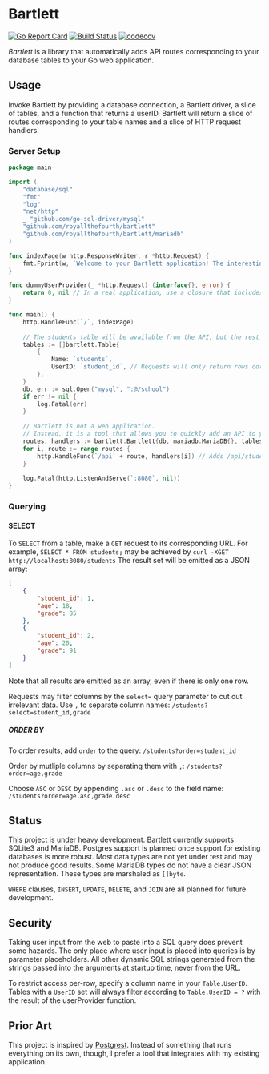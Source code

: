 # Bartlett

[![Go Report Card](https://goreportcard.com/badge/github.com/royallthefourth/bartlett)](https://goreportcard.com/report/github.com/royallthefourth/bartlett)
[![Build Status](https://travis-ci.org/royallthefourth/bartlett.svg?branch=master)](https://travis-ci.org/royallthefourth/bartlett)
[![codecov](https://codecov.io/gh/royallthefourth/bartlett/branch/master/graph/badge.svg)](https://codecov.io/gh/royallthefourth/bartlett)

*Bartlett* is a library that automatically adds API routes corresponding to your database tables to your Go web application.

## Usage

Invoke Bartlett by providing a database connection, a Bartlett driver, a slice of tables, and a function that returns a userID.
Bartlett will return a slice of routes corresponding to your table names and a slice of HTTP request handlers.

### Server Setup

```go
package main

import (
    "database/sql"
    "fmt"
    "log"
    "net/http"
    _ "github.com/go-sql-driver/mysql"
    "github.com/royallthefourth/bartlett"
    "github.com/royallthefourth/bartlett/mariadb"
)

func indexPage(w http.ResponseWriter, r *http.Request) {
    fmt.Fprint(w, `Welcome to your Bartlett application! The interesting parts are mounted under /api`)
}

func dummyUserProvider(_ *http.Request) (interface{}, error) {
    return 0, nil // In a real application, use a closure that includes your session handler to generate a user ID. 
}

func main() {
    http.HandleFunc(`/`, indexPage)
    
    // The students table will be available from the API, but the rest of the database will not.
    tables := []bartlett.Table{
    	{
            Name: `students`,
            UserID: `student_id`, // Requests will only return rows corresponding to their ID for this table.
    	},
    }
    db, err := sql.Open("mysql", ":@/school")
    if err != nil {
        log.Fatal(err)
    }
    
    // Bartlett is not a web application.
    // Instead, it is a tool that allows you to quickly add an API to your existing application.
    routes, handlers := bartlett.Bartlett{db, mariadb.MariaDB{}, tables, dummyUserProvider}.Routes()
    for i, route := range routes {
    	http.HandleFunc(`/api` + route, handlers[i]) // Adds /api/students to the server.
    }
    
    log.Fatal(http.ListenAndServe(`:8080`, nil))
}
```

### Querying

#### SELECT

To `SELECT` from a table, make a `GET` request to its corresponding URL.
For example, `SELECT * FROM students;` may be achieved by `curl -XGET http://localhost:8080/students`
The result set will be emitted as a JSON array:
```json
[
    {
        "student_id": 1,
        "age": 18,
        "grade": 85
    },
    {
        "student_id": 2,
        "age": 20,
        "grade": 91
    }
]
```
Note that all results are emitted as an array, even if there is only one row.

Requests may filter columns by the `select=` query parameter to cut out irrelevant data.
Use `,` to separate column names: `/students?select=student_id,grade`

##### ORDER BY

To order results, add `order` to the query: `/students?order=student_id`

Order by mutliple columns by separating them with `,`: `/students?order=age,grade`

Choose `ASC` or `DESC` by appending `.asc` or `.desc` to the field name: `/students?order=age.asc,grade.desc` 

## Status

This project is under heavy development.
Bartlett currently supports SQLite3 and MariaDB.
Postgres support is planned once support for existing databases is more robust.
Most data types are not yet under test and may not produce good results.
Some MariaDB types do not have a clear JSON representation. These types are marshaled as `[]byte`.

`WHERE` clauses, `INSERT`, `UPDATE`, `DELETE`, and `JOIN` are all planned for future development.

## Security

Taking user input from the web to paste into a SQL query does prevent some hazards.
The only place where user input is placed into queries is by parameter placeholders.
All other dynamic SQL strings generated from the strings passed into the arguments at startup time, never from the URL.

To restrict access per-row, specify a column name in your `Table.UserID`.
Tables with a `UserID` set will always filter according to `Table.UserID = ?` with the result of the userProvider function.

## Prior Art

This project is inspired by [Postgrest](https://www.postgrest.org/).
Instead of something that runs everything on its own, though, I prefer a tool that integrates with my existing application.
